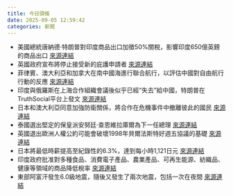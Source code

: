 ```yaml
---
title: 今日頭條
date: 2025-09-05 12:59:42
categories: 新聞            
---
```

- 美國總統唐納德·特朗普對印度商品出口加徵50%關稅，影響印度650億英鎊的商品出口 [來源連結](https://www.theguardian.com/world/2025/sep/05/scared-losing-jobs-industries-india-fear-impact-trump-tariffs)
- 英國政府宣布將停止接受新的庇護申請者 [來源連結](https://www.theguardian.com/commentisfree/2025/sep/05/grim-migrant-bashing-labour-yvette-cooper)
- 菲律賓、澳大利亞和加拿大在南中國海進行聯合航行，以評估中國對自由航行行動的反應 [來源連結](https://asiatimes.com/2025/09/philippines-flexes-middle-power-clout-in-china-sea-dispute/)
- 印度與俄羅斯在上海合作組織會議後似乎已經“失去”給中國，特朗普在TruthSocial平台上發文 [來源連結](https://www.thehindu.com/news/international/us-president-donald-trump-on-india-russia-and-china-relationship/article70015885.ece)
- 日本和澳大利亞同意加強防衛關係，將合作在危機事件中撤離彼此的國民 [來源連結](https://www.japantimes.co.jp/news/2025/09/05/japan/politics/japan-australia-defense/)
- 泰國選出堅定的保皇派安努廷·查恩維拉庫爾為下一任總理 [來源連結](https://www.theguardian.com/world/2025/sep/05/tycoon-anutin-charnvirakul-thai-pm-cannabis-campaign)
- 英國退出歐洲人權公約可能會破壞1998年貝爾法斯特好週五協議的基礎 [來源連結](https://www.theguardian.com/world/2025/sep/05/uk-exit-from-echr-would-remove-foundations-of-good-friday-agreement)
- 日本將最低時薪提高至紀錄性的6.3%，達到每小時1,121日元 [來源連結](https://www.japantimes.co.jp/business/2025/09/05/economy/japan-to-hike-minimum-pay-by-record/)
- 印度政府批准對多種食品、消費電子產品、農業產品、可再生能源、紡織品、健康等領域的商品降低稅率 [來源連結](https://www.thehindu.com/news/morning-digest-september-5-2025/article70014802.ece)
- 東部阿富汗發生6.0級地震，隨後又發生了兩次地震，包括一次在夜間 [來源連結](https://www.theguardian.com/global-development/2025/sep/05/afghanistan-earthquake-survivors-aid-relief-kunar)



